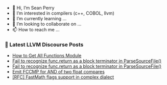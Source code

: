 - 👋 Hi, I’m Sean Perry
- 👀 I’m interested in compilers (c++, COBOL, llvm)
- 🌱 I’m currently learning ...
- 💞️ I’m looking to collaborate on ...
- 📫 How to reach me ...

<!---
s66perry/s66perry is a ✨ special ✨ repository because its `README.md` (this file) appears on your GitHub profile.
You can click the Preview link to take a look at your changes.
--->
### 📕 Latest LLVM Discourse Posts

<!-- DISCOURSE-LLVM:START -->
- [How to Get All Functions Module](https://discourse.llvm.org/t/how-to-get-all-functions-module/72369#post_1)
- [Fail to recognize func.return as a block terminator in ParseSourceFile&lpar;&rpar;](https://discourse.llvm.org/t/fail-to-recognize-func-return-as-a-block-terminator-in-parsesourcefile/72350#post_5)
- [Fail to recognize func.return as a block terminator in ParseSourceFile&lpar;&rpar;](https://discourse.llvm.org/t/fail-to-recognize-func-return-as-a-block-terminator-in-parsesourcefile/72350#post_4)
- [Emit FCCMP for AND of two float compares](https://discourse.llvm.org/t/emit-fccmp-for-and-of-two-float-compares/72352#post_8)
- [[RFC] FastMath flags support in complex dialect](https://discourse.llvm.org/t/rfc-fastmath-flags-support-in-complex-dialect/71981#post_3)
<!-- DISCOURSE-LLVM:END -->
